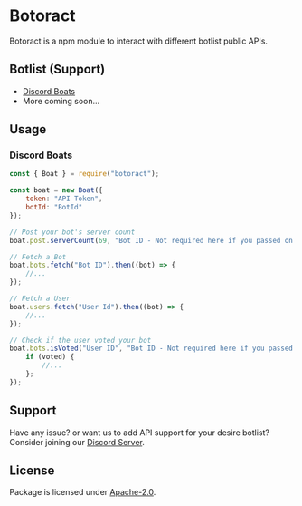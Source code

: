 # Botoract
Botoract is a npm module to interact with different botlist public APIs.

## Botlist (Support)
- [Discord Boats](https://discord.boats/)
- More coming soon...

## Usage
### Discord Boats
```js
const { Boat } = require("botoract");

const boat = new Boat({
    token: "API Token",
    botId: "BotId"
});

// Post your bot's server count
boat.post.serverCount(69, "Bot ID - Not required here if you passed on the constructor");

// Fetch a Bot
boat.bots.fetch("Bot ID").then((bot) => {
    //...
});

// Fetch a User
boat.users.fetch("User Id").then((bot) => {
    //...
});

// Check if the user voted your bot
boat.bots.isVoted("User ID", "Bot ID - Not required here if you passed on the constructor").then((voted) => {
    if (voted) {
        //...
    };
});
```

## Support
Have any issue? or want us to add API support for your desire botlist? Consider joining our [Discord Server](https://discord.gg/f6Ky3QUvUF).

## License
Package is licensed under [Apache-2.0](LICENSE).